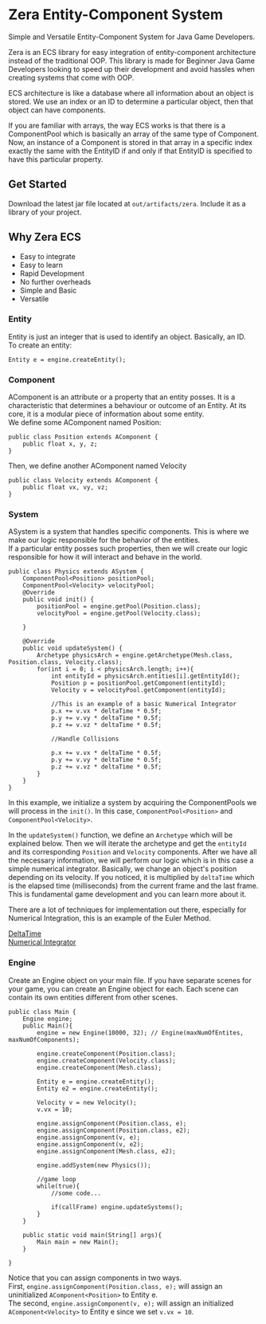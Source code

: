 # Zera Entity-Component System
Simple and Versatile Entity-Component System for Java Game Developers.

Zera is an ECS library for easy integration of entity-component architecture instead of the traditional OOP.
This library is made for Beginner Java Game Developers looking to speed up their development and 
avoid hassles when creating systems that come with OOP.

ECS architecture is like a database where all information about an object is stored.
We use an index or an ID to determine a particular object, then that object can have components.

If you are familiar with arrays, the way ECS works is that there is a ComponentPool which is basically an array of the same type of Component.
Now, an instance of a Component is stored in that array in a specific index exactly the same with the EntityID if and only if that EntityID is specified to have this particular property.

## Get Started
Download the latest jar file located at `out/artifacts/zera`.
Include it as a library of your project.

## Why Zera ECS

- Easy to integrate
- Easy to learn
- Rapid Development
- No further overheads
- Simple and Basic
- Versatile



### Entity
Entity is just an integer that is used to identify an object. Basically, an ID.\
To create an entity:
```
Entity e = engine.createEntity();
```

### Component
AComponent is an attribute or a property that an entity posses.
It is a characteristic that determines a behaviour or outcome of an Entity.
At its core, it is a modular piece of information about some entity.\
We define some AComponent named Position:
```
public class Position extends AComponent {
    public float x, y, z;
}
```

Then, we define another AComponent named Velocity

```
public class Velocity extends AComponent {
    public float vx, vy, vz;
}
```

### System
ASystem is a system that handles specific components.
This is where we make our logic responsible for the behavior of the entities.\
If a particular entity posses such properties, then we will create our logic responsible for how it will interact and behave in the world.

```
public class Physics extends ASystem {
    ComponentPool<Position> positionPool;
    ComponentPool<Velocity> velocityPool;
    @Override
    public void init() {
        positionPool = engine.getPool(Position.class);
        velocityPool = engine.getPool(Velocity.class);

    }

    @Override
    public void updateSystem() {
        Archetype physicsArch = engine.getArchetype(Mesh.class, Position.class, Velocity.class);
        for(int i = 0; i < physicsArch.length; i++){
            int entityId = physicsArch.entities[i].getEntityId();
            Position p = positionPool.getComponent(entityId);
            Velocity v = velocityPool.getComponent(entityId);

            //This is an example of a basic Numerical Integrator
            p.x += v.vx * deltaTime * 0.5f;
            p.y += v.vy * deltaTime * 0.5f;
            p.z += v.vz * deltaTime * 0.5f;

            //Handle Collisions

            p.x += v.vx * deltaTime * 0.5f;
            p.y += v.vy * deltaTime * 0.5f;
            p.z += v.vz * deltaTime * 0.5f;
        }
    }
}
```

In this example, we initialize a system by acquiring the ComponentPools we will process in the `init()`. In this case, `ComponentPool<Position>` and `ComponentPool<Velocity>`.

In the `updateSystem()` function, we define an `Archetype` which will be explained below. Then we will iterate the archetype and get the `entityId` and its corresponding `Position` and `Velocity` components.
After we have all the necessary information, we will perform our logic which is in this case a simple numerical integrator. Basically, we change an object's position depending on its velocity.
If you noticed, it is multiplied by `deltaTime` which is the elapsed time (milliseconds) from the current frame and the last frame. This is fundamental game development and you can learn more about it.

There are a lot of techniques for implementation out there, especially for Numerical Integration, this is an example of the Euler Method.

[DeltaTime](https://www.youtube.com/watch?v=yGhfUcPjXuE)\
[Numerical Integrator](https://www.youtube.com/watch?v=-GWTDhOQU6M)

### Engine
Create an Engine object on your main file. If you have separate scenes for your game, you can create an Engine object for each.
Each scene can contain its own entities different from other scenes.

```
public class Main {
    Engine engine;
    public Main(){
        engine = new Engine(10000, 32); // Engine(maxNumOfEntites, maxNumOfComponents);

        engine.createComponent(Position.class);
        engine.createComponent(Velocity.class);
        engine.createComponent(Mesh.class);

        Entity e = engine.createEntity();
        Entity e2 = engine.createEntity();

        Velocity v = new Velocity();
        v.vx = 10;

        engine.assignComponent(Position.class, e);
        engine.assignComponent(Position.class, e2);
        engine.assignComponent(v, e);
        engine.assignComponent(v, e2);
        engine.assignComponent(Mesh.class, e2);

        engine.addSystem(new Physics());

        //game loop
        while(true){
            //some code...

            if(callFrame) engine.updateSystems();
        }
    }

    public static void main(String[] args){
        Main main = new Main();
    }

}
```

Notice that you can assign components in two ways.\
First, `engine.assignComponent(Position.class, e);` will assign an uninitialized `AComponent<Position>` to Entity e.\
The second, `engine.assignComponent(v, e);` will assign an initialized `AComponent<Velocity>` to Entity e since we set `v.vx = 10`.




